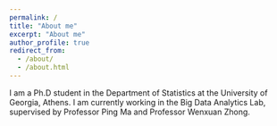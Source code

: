 ```yaml
---
permalink: /
title: "About me"
excerpt: "About me"
author_profile: true
redirect_from: 
  - /about/
  - /about.html
---
```


I am a Ph.D student in the Department of Statistics at the University of Georgia, Athens. I am currently working in the Big Data Analytics Lab, supervised by Professor Ping Ma and Professor Wenxuan Zhong.
